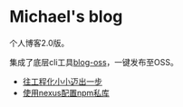 # Michael's blog

个人博客2.0版。

集成了底层cli工具[blog-oss](https://github.com/sansui-orz/blog-oss)，一键发布至OSS。

- [往工程化小小迈出一步](./articles/往工程化小小迈出一步.md)
- [使用nexus配置npm私库](./articles/使用nexus配置npm私库.md)
